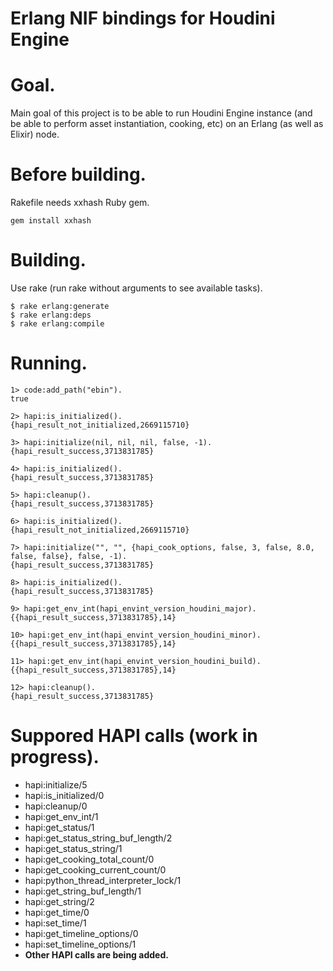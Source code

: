 Erlang NIF bindings for Houdini Engine
===============  

# Goal.

Main goal of this project is to be able to run Houdini Engine instance (and be able to perform asset instantiation, cooking, etc) on an Erlang (as well as Elixir) node.

# Before building.  

Rakefile needs xxhash Ruby gem.

```
gem install xxhash
```

# Building.
Use rake (run rake without arguments to see available tasks).

```
$ rake erlang:generate
$ rake erlang:deps
$ rake erlang:compile
```

# Running.  

```
1> code:add_path("ebin").
true

2> hapi:is_initialized().
{hapi_result_not_initialized,2669115710}

3> hapi:initialize(nil, nil, nil, false, -1).
{hapi_result_success,3713831785}

4> hapi:is_initialized().
{hapi_result_success,3713831785}

5> hapi:cleanup().
{hapi_result_success,3713831785}

6> hapi:is_initialized().
{hapi_result_not_initialized,2669115710}

7> hapi:initialize("", "", {hapi_cook_options, false, 3, false, 8.0, false, false}, false, -1).
{hapi_result_success,3713831785}

8> hapi:is_initialized().
{hapi_result_success,3713831785}

9> hapi:get_env_int(hapi_envint_version_houdini_major).
{{hapi_result_success,3713831785},14}

10> hapi:get_env_int(hapi_envint_version_houdini_minor).
{{hapi_result_success,3713831785},14}

11> hapi:get_env_int(hapi_envint_version_houdini_build).
{{hapi_result_success,3713831785},14}

12> hapi:cleanup().
{hapi_result_success,3713831785}
```
# Suppored HAPI calls (work in progress).

* hapi:initialize/5
* hapi:is_initialized/0
* hapi:cleanup/0
* hapi:get_env_int/1
* hapi:get_status/1
* hapi:get_status_string_buf_length/2
* hapi:get_status_string/1
* hapi:get_cooking_total_count/0
* hapi:get_cooking_current_count/0
* hapi:python_thread_interpreter_lock/1
* hapi:get_string_buf_length/1
* hapi:get_string/2
* hapi:get_time/0
* hapi:set_time/1
* hapi:get_timeline_options/0
* hapi:set_timeline_options/1
* **Other HAPI calls are being added.**
